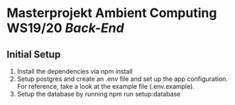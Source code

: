 # Masterprojekt Ambient Computing WS19/20 _Back-End_

## Initial Setup

1. Install the dependencies via npm install
2. Setup postgres and create an .env file and set up the app configuration. For reference, take a look at the example file (.env.example).
3. Setup the database by running npm run setup:database
